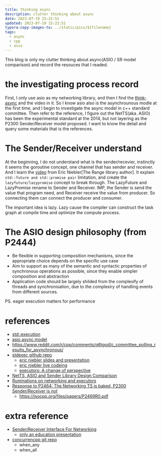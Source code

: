 ```yaml
---
title: thinking async
description: clutter thinking about async
date: 2023-07-19 15:22:51
updated: 2023-07-19 15:22:51
typora-copy-images-to: ../static/pics/${filename}
tags:
  - async
  - cpp
  - asio
---
```


This blog is only my clutter thinking about async(ASIO / SR model comparison) and record the resouces that I readed.

# the investigating process record
First, I only use asio as my networking library, and then I find the [think-async](https://think-async.com/Asio/) and the video in it. So I know asio also is the asynchrounous modle at the first time, and I begin to investigate the async model in c++ standard committee. Then refer to the reference, I figure out the NetTS(aka. ASIO) has been the experimental standard at the 2014, but not layering as the P2300 Sender/Receiver model proposed. I want to know the detail and query some materials that is the references.

# The Sender/Receiver understand
At the beginning, I do not understand what is the sender/recevier, instinctly it seems the goroutine concept, one channel that has sender and receiver. And I learn the [video](https://www.youtube.com/watch?v=h-ExnuD6jms) from Eric Niebler[The Range library author]. It explain `std::future and std::promise pair` limitation, and create the  `lazyfuture/lazypromise`  concept to break through. The LazyFuture and LazyPromise rename to Sender and Receiver. IMP, the Sender is send the value that program need, and Receiver receive the value from producer. So connecting them can connect the producer and consumer.

The important idea is lazy. Lazy cause the compiler can construct the task graph at compile time and optimize the compute process.

# The ASIO design philosophy (from P2444)
- Be flexible in supporting composition mechanisms, since the appropriate choice depends on the specific use case
- Aim to support as many of the semantic and syntactic properties of synchronous operations as possible, since they enable simpler composition and abstraction
- Application code should be largely shilded from the complexify of threads and synchronisation, due to the complexiry of handling events from different sources.

PS. eager execution matters for performance

# references
- [std::execution](https://www.open-std.org/jtc1/sc22/wg21/docs/papers/2023/p2300r7.html#design-implementer)
- [asio async model](https://isocpp.org/files/papers/P2444R0.pdf)
- https://www.reddit.com/r/cpp/comments/q6tgod/c_committee_polling_results_for_asynchronous/
- [stdexec github repo](https://github.com/NVIDIA/stdexec)
  - [eric niebler slides and presentation](https://www.youtube.com/watch?v=h-ExnuD6jms)
  - [eric niebler live codeing](https://www.youtube.com/watch?v=xiaqNvqRB2E)
  - [executors: A change of perspective](https://accu.org/journals/overload/29/165/teodorescu/)
- [NetTS, ASIO and Sender Library Design Comparison](https://isocpp.org/files/papers/P2471R1)
- [Ruminations on networking and executors](https://www.open-std.org/jtc1/sc22/wg21/docs/papers/2021/p2464r0.html)
- [Response to P2464: The Networking TS is baked, P2300 Sender/Receiver is not](https://github.com/cplusplus/papers/issues/1114)
  - https://isocpp.org/files/papers/P2469R0.pdf



# extra reference
- [Sender/Receiver Interface For Networking](https://github.com/cplusplus/papers/issues/1447)
  - [only an education presentation](https://www.open-std.org/jtc1/sc22/wg21/docs/papers/2023/p2762r0.pdf)
- [concurrencpp git repo](https://github.com/David-Haim/concurrencpp)
  - when_any
  - when_all